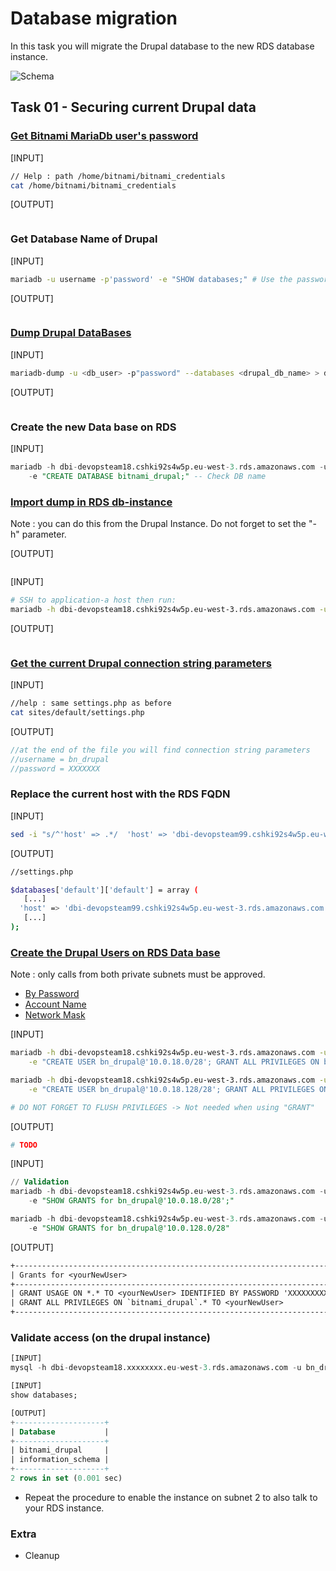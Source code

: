 # Database migration

In this task you will migrate the Drupal database to the new RDS database instance.

![Schema](./img/CLD_AWS_INFA.PNG)

<!-- Open the SSH tunnel to the Drupal machine : -->
<!-- ssh devopsteam18@15.188.43.46 -i ~/.ssh/CLD_KEY_DMZ_DEVOPSTEAM18.pem -NvL 1337:10.0.18.10:22 & -->
<!-- ssh bitnami@localhost -p 1337 -i .ssh/CLD_KEY_DRUPAL_DEVOPSTEAM18.pem -->

## Task 01 - Securing current Drupal data

### [Get Bitnami MariaDb user's password](https://docs.bitnami.com/aws/faq/get-started/find-credentials/)

[INPUT]

```bash
// Help : path /home/bitnami/bitnami_credentials
cat /home/bitnami/bitnami_credentials
```

[OUTPUT]

<!-- TODO show the output -->

```bash

```

### Get Database Name of Drupal

[INPUT]

```bash
mariadb -u username -p'password' -e "SHOW databases;" # Use the password from the previous step
```

[OUTPUT]

<!-- TODO show the output -->

```bash

```

### [Dump Drupal DataBases](https://mariadb.com/kb/en/mariadb-dump/)

[INPUT]

```bash
mariadb-dump -u <db_user> -p"password" --databases <drupal_db_name> > dumpfile.sql
```

<!-- TODO show the output -->

[OUTPUT]

```bash

```

### Create the new Data base on RDS

[INPUT]

```sql
mariadb -h dbi-devopsteam18.cshki92s4w5p.eu-west-3.rds.amazonaws.com -u <rds_admin_user> -p \
    -e "CREATE DATABASE bitnami_drupal;" -- Check DB name
```

### [Import dump in RDS db-instance](https://mariadb.com/kb/en/restoring-data-from-dump-files/)

Note : you can do this from the Drupal Instance. Do not forget to set the "-h" parameter.

[OUTPUT]

<!-- TODO show the output -->

```bash

```

[INPUT]

```bash
# SSH to application-a host then run:
mariadb -h dbi-devopsteam18.cshki92s4w5p.eu-west-3.rds.amazonaws.com -u <rds_admin_user> -p <db_target> < dumpfile.sql
```

[OUTPUT]

```bash

```

### [Get the current Drupal connection string parameters](https://www.drupal.org/docs/8/api/database-api/database-configuration)

[INPUT]

```bash
//help : same settings.php as before
cat sites/default/settings.php
```


[OUTPUT]

<!-- TODO show the output -->

```php
//at the end of the file you will find connection string parameters
//username = bn_drupal
//password = XXXXXXX
```

### Replace the current host with the RDS FQDN

[INPUT]

```bash
sed -i "s/^'host' => .*/  'host' => 'dbi-devopsteam99.cshki92s4w5p.eu-west-3.rds.amazonaws.com',/" sites/default/settings.php
```

[OUTPUT]

<!-- TODO show the output -->

```bash
//settings.php

$databases['default']['default'] = array (
   [...] 
  'host' => 'dbi-devopsteam99.cshki92s4w5p.eu-west-3.rds.amazonaws.com',
   [...] 
);
```

### [Create the Drupal Users on RDS Data base](https://mariadb.com/kb/en/create-user/)

Note : only calls from both private subnets must be approved.
* [By Password](https://mariadb.com/kb/en/create-user/#identified-by-password)
* [Account Name](https://mariadb.com/kb/en/create-user/#account-names)
* [Network Mask](https://cric.grenoble.cnrs.fr/Administrateurs/Outils/CalculMasque/)

[INPUT]

```bash
mariadb -h dbi-devopsteam18.cshki92s4w5p.eu-west-3.rds.amazonaws.com -u <rds_admin_user> -p \
    -e "CREATE USER bn_drupal@'10.0.18.0/28'; GRANT ALL PRIVILEGES ON bitnami_drupal.* TO bn_drupal;"

mariadb -h dbi-devopsteam18.cshki92s4w5p.eu-west-3.rds.amazonaws.com -u <rds_admin_user> -p \
    -e "CREATE USER bn_drupal@'10.0.18.128/28'; GRANT ALL PRIVILEGES ON bitnami_drupal.* TO bn_drupal;"

# DO NOT FORGET TO FLUSH PRIVILEGES -> Not needed when using "GRANT"
```

[OUTPUT]

```bash
# TODO
```

[INPUT]

```sql
// Validation
mariadb -h dbi-devopsteam18.cshki92s4w5p.eu-west-3.rds.amazonaws.com -u <rds_admin_user> -p \
    -e "SHOW GRANTS for bn_drupal@'10.0.18.0/28';"

mariadb -h dbi-devopsteam18.cshki92s4w5p.eu-west-3.rds.amazonaws.com -u <rds_admin_user> -p \
    -e "SHOW GRANTS for bn_drupal@'10.0.128.0/28"
```

[OUTPUT]

<!-- TODO show the grants -->

```txt
+--------------------------------------------------------------------------------------------------------+
| Grants for <yourNewUser>                                                                               |
+--------------------------------------------------------------------------------------------------------+
| GRANT USAGE ON *.* TO <yourNewUser> IDENTIFIED BY PASSWORD 'XXXXXXXXXXXXXXXXXXXXXXXXXXXXXXXXXXXXXXXXX' |
| GRANT ALL PRIVILEGES ON `bitnami_drupal`.* TO <yourNewUser>                                            |
+--------------------------------------------------------------------------------------------------------+
```

### Validate access (on the drupal instance)

```sql
[INPUT]
mysql -h dbi-devopsteam18.xxxxxxxx.eu-west-3.rds.amazonaws.com -u bn_drupal -p

[INPUT]
show databases;

[OUTPUT]
+--------------------+
| Database           |
+--------------------+
| bitnami_drupal     |
| information_schema |
+--------------------+
2 rows in set (0.001 sec)
```

* Repeat the procedure to enable the instance on subnet 2 to also talk to your RDS instance.

### Extra

* Cleanup

